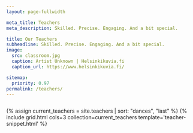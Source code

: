 ```yaml
---
layout: page-fullwidth

meta_title: Teachers
meta_description: Skilled. Precise. Engaging. And a bit special.

title: Our Teachers
subheadline: Skilled. Precise. Engaging. And a bit special.
image:
  src: classroom.jpg
  caption: Artist Unknown | Helsinkikuvia.fi
  caption_url: https://www.helsinkikuvia.fi/

sitemap:
  priority: 0.97
permalink: /teachers/
---
```


<div class="row"><div class="medium-8 columns medium-offset-2">

</div></div>

{% assign current_teachers = site.teachers | sort: "dances", "last" %}
{% include grid.html cols=3 collection=current_teachers template='teacher-snippet.html' %}
